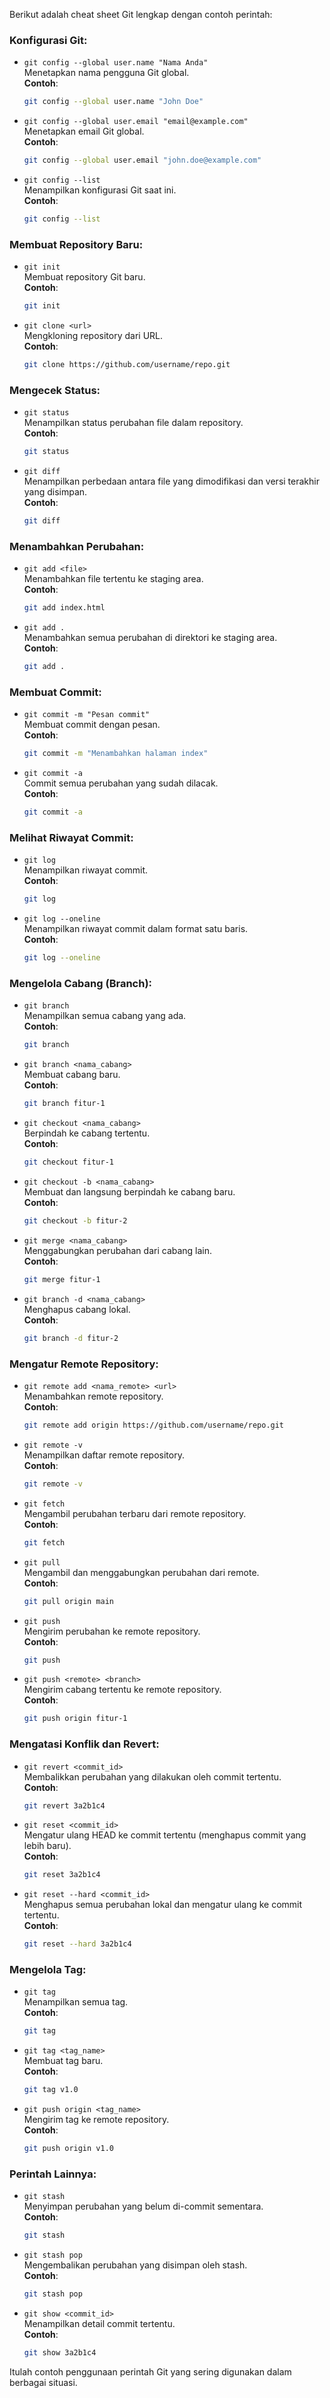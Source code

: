 Berikut adalah cheat sheet Git lengkap dengan contoh perintah:

### **Konfigurasi Git:**

- `git config --global user.name "Nama Anda"`  
  Menetapkan nama pengguna Git global.  
  **Contoh**:
  
  ```bash
  git config --global user.name "John Doe"
  ```

- `git config --global user.email "email@example.com"`  
  Menetapkan email Git global.  
  **Contoh**:
  
  ```bash
  git config --global user.email "john.doe@example.com"
  ```

- `git config --list`  
  Menampilkan konfigurasi Git saat ini.  
  **Contoh**:
  
  ```bash
  git config --list
  ```

### **Membuat Repository Baru:**

- `git init`  
  Membuat repository Git baru.  
  **Contoh**:
  
  ```bash
  git init
  ```

- `git clone <url>`  
  Mengkloning repository dari URL.  
  **Contoh**:
  
  ```bash
  git clone https://github.com/username/repo.git
  ```

### **Mengecek Status:**

- `git status`  
  Menampilkan status perubahan file dalam repository.  
  **Contoh**:
  
  ```bash
  git status
  ```

- `git diff`  
  Menampilkan perbedaan antara file yang dimodifikasi dan versi terakhir yang disimpan.  
  **Contoh**:
  
  ```bash
  git diff
  ```

### **Menambahkan Perubahan:**

- `git add <file>`  
  Menambahkan file tertentu ke staging area.  
  **Contoh**:
  
  ```bash
  git add index.html
  ```

- `git add .`  
  Menambahkan semua perubahan di direktori ke staging area.  
  **Contoh**:
  
  ```bash
  git add .
  ```

### **Membuat Commit:**

- `git commit -m "Pesan commit"`  
  Membuat commit dengan pesan.  
  **Contoh**:
  
  ```bash
  git commit -m "Menambahkan halaman index"
  ```

- `git commit -a`  
  Commit semua perubahan yang sudah dilacak.  
  **Contoh**:
  
  ```bash
  git commit -a
  ```

### **Melihat Riwayat Commit:**

- `git log`  
  Menampilkan riwayat commit.  
  **Contoh**:
  
  ```bash
  git log
  ```

- `git log --oneline`  
  Menampilkan riwayat commit dalam format satu baris.  
  **Contoh**:
  
  ```bash
  git log --oneline
  ```

### **Mengelola Cabang (Branch):**

- `git branch`  
  Menampilkan semua cabang yang ada.  
  **Contoh**:
  
  ```bash
  git branch
  ```

- `git branch <nama_cabang>`  
  Membuat cabang baru.  
  **Contoh**:
  
  ```bash
  git branch fitur-1
  ```

- `git checkout <nama_cabang>`  
  Berpindah ke cabang tertentu.  
  **Contoh**:
  
  ```bash
  git checkout fitur-1
  ```

- `git checkout -b <nama_cabang>`  
  Membuat dan langsung berpindah ke cabang baru.  
  **Contoh**:
  
  ```bash
  git checkout -b fitur-2
  ```

- `git merge <nama_cabang>`  
  Menggabungkan perubahan dari cabang lain.  
  **Contoh**:
  
  ```bash
  git merge fitur-1
  ```

- `git branch -d <nama_cabang>`  
  Menghapus cabang lokal.  
  **Contoh**:
  
  ```bash
  git branch -d fitur-2
  ```

### **Mengatur Remote Repository:**

- `git remote add <nama_remote> <url>`  
  Menambahkan remote repository.  
  **Contoh**:
  
  ```bash
  git remote add origin https://github.com/username/repo.git
  ```

- `git remote -v`  
  Menampilkan daftar remote repository.  
  **Contoh**:
  
  ```bash
  git remote -v
  ```

- `git fetch`  
  Mengambil perubahan terbaru dari remote repository.  
  **Contoh**:
  
  ```bash
  git fetch
  ```

- `git pull`  
  Mengambil dan menggabungkan perubahan dari remote.  
  **Contoh**:
  
  ```bash
  git pull origin main
  ```

- `git push`  
  Mengirim perubahan ke remote repository.  
  **Contoh**:
  
  ```bash
  git push
  ```

- `git push <remote> <branch>`  
  Mengirim cabang tertentu ke remote repository.  
  **Contoh**:
  
  ```bash
  git push origin fitur-1
  ```

### **Mengatasi Konflik dan Revert:**

- `git revert <commit_id>`  
  Membalikkan perubahan yang dilakukan oleh commit tertentu.  
  **Contoh**:
  
  ```bash
  git revert 3a2b1c4
  ```

- `git reset <commit_id>`  
  Mengatur ulang HEAD ke commit tertentu (menghapus commit yang lebih baru).  
  **Contoh**:
  
  ```bash
  git reset 3a2b1c4
  ```

- `git reset --hard <commit_id>`  
  Menghapus semua perubahan lokal dan mengatur ulang ke commit tertentu.  
  **Contoh**:
  
  ```bash
  git reset --hard 3a2b1c4
  ```

### **Mengelola Tag:**

- `git tag`  
  Menampilkan semua tag.  
  **Contoh**:
  
  ```bash
  git tag
  ```

- `git tag <tag_name>`  
  Membuat tag baru.  
  **Contoh**:
  
  ```bash
  git tag v1.0
  ```

- `git push origin <tag_name>`  
  Mengirim tag ke remote repository.  
  **Contoh**:
  
  ```bash
  git push origin v1.0
  ```

### **Perintah Lainnya:**

- `git stash`  
  Menyimpan perubahan yang belum di-commit sementara.  
  **Contoh**:
  
  ```bash
  git stash
  ```

- `git stash pop`  
  Mengembalikan perubahan yang disimpan oleh stash.  
  **Contoh**:
  
  ```bash
  git stash pop
  ```

- `git show <commit_id>`  
  Menampilkan detail commit tertentu.  
  **Contoh**:
  
  ```bash
  git show 3a2b1c4
  ```

Itulah contoh penggunaan perintah Git yang sering digunakan dalam berbagai situasi.
